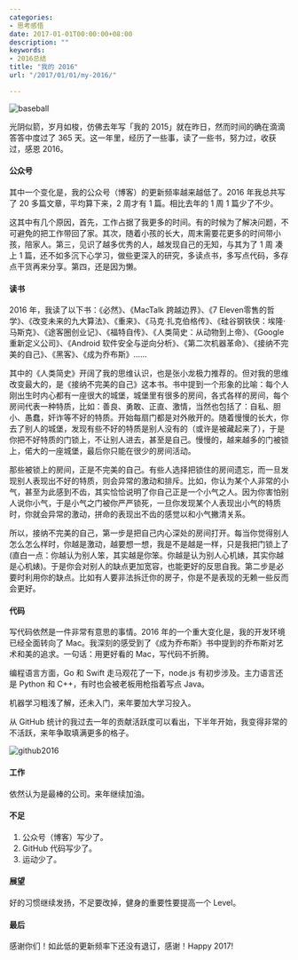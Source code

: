 ```yaml
---
categories:
- 思考感悟
date: 2017-01-01T00:00:00+08:00
description: ""
keywords:
- 2016总结
title: "我的 2016"
url: "/2017/01/01/my-2016/"

---
```


![baseball](images/baseball.JPG)

光阴似箭，岁月如梭，仿佛去年写「我的 2015」就在昨日，然而时间的确在滴滴答答中度过了 365 天。这一年里，经历了一些事，读了一些书，努力过，收获过，感恩 2016。

#### 公众号

其中一个变化是，我的公众号（博客）的更新频率越来越低了。2016 年我总共写了 20 多篇文章，平均算下来，2 周才有 1 篇。相比去年的 1 周 1 篇少了不少。

这其中有几个原因，首先，工作占据了我更多的时间。有的时候为了解决问题，不可避免的把工作带回了家。其次，随着小孩的长大，周末需要花更多的时间带小孩，陪家人。第三，见识了越多优秀的人，越发现自己的无知，与其为了 1 周 凑上 1 篇，还不如多沉下心学习，做些更深入的研究，多读点书，多写点代码，多存点干货再来分享。第四，还是因为懒。

#### 读书

2016 年，我读了以下书：《必然》、《MacTalk 跨越边界》、《7 Eleven零售的哲学》、《改变未来的九大算法》、《重来》、《马克·扎克伯格传》、《硅谷钢铁侠：埃隆·马斯克》、《途客圈创业记》、《福特自传》、《人类简史：从动物到上帝》、《Google 重新定义公司》、《Android 软件安全与逆向分析》、《第二次机器革命》、《接纳不完美的自己》、《黑客》、《成为乔布斯》……

其中的《人类简史》开阔了我的思维认识，也是张小龙极力推荐的。但对我的思维改变最大的，是《接纳不完美的自己》这本书。书中提到一个形象的比喻：每个人刚出生时内心都有一座很大的城堡，城堡里有很多的房间，各式各样的房间，每个房间代表一种特质，比如：善良、勇敢、正直、激情，当然也包括了：自私、胆小、愚蠢，奸诈等不好的特质。开始每扇门都是对外敞开的。随着慢慢的长大，你去了别人的城堡，发现有些不好的特质是别人没有的（或许是被藏起来了），于是你把不好特质的门锁上，不让别人进去，甚至是自己。慢慢的，越来越多的门被锁上，偌大的一座城堡，最后你只能在很少的房间活动。

那些被锁上的房间，正是不完美的自己。有些人选择把锁住的房间遗忘，而一旦发现别人表现出不好的特质，则会异常的激动和排斥。比如，你认为某个人非常的小气，甚至为此感到不齿，其实恰恰说明了你自己正是一个小气之人。因为你害怕别人说你小气，于是小气之门被你严严锁死，一旦你发现某个人表现出小气的特质时，你就会异常的激动，拼命的表现出不齿的感觉以和小气撇清关系。

所以，接纳不完美的自己，第一步是把自己内心深处的房间打开。每当你觉得别人怎么怎么样时，你越是激动，越要想一想，我是不是越是一样，只是我把门锁上了(直白一点：你越认为别人笨，其实越是你笨。你越是认为别人心机婊，其实你越是心机婊)。于是你会对别人的缺点更加宽容，也能更好的反思自我。第二步是必要时利用你的缺点。比如有人要非法拆迁你的房子，你是不是表现的无赖一些反而会更好。

#### 代码

写代码依然是一件非常有意思的事情。2016 年的一个重大变化是，我的开发环境已经全面转向了 Mac。我深刻的感受到了《成为乔布斯》书中提到的乔布斯对艺术和美的追求。一句话：用更好看的 Mac，写代码不折腾。

编程语言方面，Go 和 Swift 走马观花了一下，node.js 有初步涉及。主力语言还是 Python 和 C++，有时也会被老板用枪指着写点 Java。

机器学习粗浅了解，还未入门，来年要加大学习投入。

从 GitHub 统计的我过去一年的贡献活跃度可以看出，下半年开始，我变得非常的不活跃，来年争取填满更多的格子。

![github2016](images/github2016.png)

#### 工作

依然认为是最棒的公司。来年继续加油。

#### 不足

1. 公众号（博客）写少了。
1. GitHub 代码写少了。
1. 运动少了。

#### 展望

好的习惯继续发扬，不足要改掉，健身的重要性要提高一个 Level。

#### 最后

感谢你们！如此低的更新频率下还没有退订，感谢！Happy 2017!
